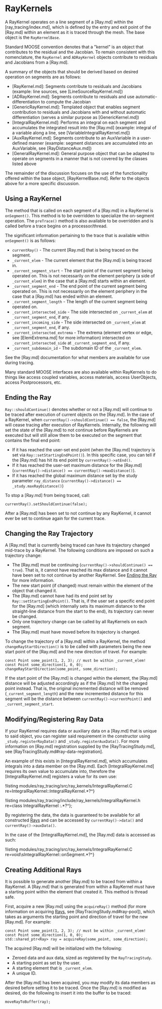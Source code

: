 # RayKernels

A RayKernel operates on a line segment of a [Ray.md] within the [ray_tracing/index.md], which is defined by the entry and exit point of the [Ray.md] within an element as it is traced through the mesh. The base object is the `RayKernelBase`.

Standard MOOSE convention denotes that a "kernel" is an object that contributes to the residual and the Jacobian. To remain consistent with this nomenclature, the `RayKernel` and `ADRayKernel` objects contribute to residuals and Jacobians from a [Ray.md].

A summary of the objects that should be derived based on desired operation on segments are as follows:

- [RayKernel.md]: Segments contribute to residuals and Jacobians (example: line sources, see [LineSourceRayKernel.md])
- [ADRayKernel.md]: Segments contribute to residuals and use automatic-differentiation to compute the Jacobian
- [GenericRayKernel.md]: Templated object that enables segment contribution to residuals and Jacobians with and without automatic differentiation (serves a similar purpose as [GenericKernel.md])
- [IntegralRayKernel.md]: Performs an integral on each segment and accumulates the integrated result into the [Ray.md] (example: integral of a variable along a line, see [VariableIntegralRayKernel.md])
- [AuxRayKernel.md]: Segments contribute to an AuxVariable in a user-defined manner (example: segment distances are accumulated into an AuxVariable, see [RayDistanceAux.md])
- [GeneralRayKernel.md]: General purpose object that can be adapted to operate on segments in a manner that is not covered by the classes listed above

The remainder of the discussion focuses on the use of the functionality offered within the base object, [RayKernelBase.md]. Refer to the objects above for a more specific discussion.

## Using a RayKernel

The method that is called on each segment of a [Ray.md] in a RayKernel is `onSegment()`. This method is to be overridden to specialize the on-segment operation. The `preTrace()` method is also available to be overridden and is called before a trace begins on a processor/thread.

The significant information pertaining to the trace that is available within `onSegment()` is as follows:

- `currentRay()` - The current [Ray.md] that is being traced on the segment.
- `_current_elem` - The current element that the [Ray.md] is being traced in.
- `_current_segment_start` - The start point of the current segment being operated on. This is not necessarily on the element periphery (a side of `_current_elem`) in the case that a [Ray.md] starts within an element.
- `_current_segment_end` - The end point of the current segment being operated on. This is not necessarily on the element periphery in the case that a [Ray.md] has ended within an element.
- `_current_segment_length` - The length of the current segment being operated on.
- `_current_intersected_side` - The side intersected on `_current_elem` at `_current_segment_end`, if any.
- `_current_incoming_side` - The side intersected on `_current_elem` at `_current_segment_end`, if any.
- `_current_intersected_extrema` - The extrema (element vertex or edge, see [ElemExtrema.md] for more information) intersected on `_current_intersected_side` at `_current_segment_end`, if any.
- `_current_subdomain_id` - The subdomain ID of the `_current_elem`.

See the [Ray.md] documentation for what members are available for use during tracing.

Many standard MOOSE interfaces are also available within RayKernels to do things like access coupled variables, access materials, access UserObjects, access Postprocessors, etc.

## Ending the Ray

`Ray::shouldContinue()` denotes whether or not a [Ray.md] will continue to be traced after execution of current objects on the [Ray.md]. In the case of a RayKernel, when `currentRay()->shouldContinue() == false`, the [Ray.md] will cease tracing after execution of RayKernels. Internally, the following will set the state of the [Ray.md] to not continue before RayKernels are executed but will still allow them to be executed on the segment that contains the final end point:

- If it has reached the user-set end point (when the [Ray.md] trajectory is set via `Ray::setStartingEndPoint()`). In this specific case, you can tell if the [Ray.md] has hit its end point by `currentRay()->atEnd()`.
- If it has reached the user-set maximum distance for the [Ray.md] (`currentRay()->distance() == currentRay()->maxDistance()`).
- If it has reached the global maximum distance set by the study parameter `ray_distance` (`currentRay()->distance() == _study.maxRayDistance()`)

To stop a [Ray.md] from being traced, call:

```
currentRay().setShouldContinue(false);
```

After a [Ray.md] has been set to not continue by any RayKernel, it cannot ever be set to continue again for the current trace.

## Changing the Ray Trajectory

A [Ray.md] that is currently being traced can have its trajectory changed mid-trace by a RayKernel. The following conditions are imposed on such a trajectory change:

- The [Ray.md] must be continuing (`currentRay()->shouldContinue() == true`). That is, it cannot have reached its max distance and it cannot have been set to not continue by another RayKernel. See [Ending the Ray](#ending-the-ray) for more information.
- The new start point (if changed) must remain within the element of the object that changed it.
- The [Ray.md] cannot have had its end point set by `Ray::setStartingEndPoint()`. That is, if the user set a specific end point for the [Ray.md] (which internally sets its maximum distance to the straight-line distance from the start to the end), its trajectory can never be changed.
- Only one trajectory change can be called by all RayKernels on each segment.
- The [Ray.md] must have moved before its trajectory is changed.

To change the trajectory of a [Ray.md] within a RayKernel, the method `changeRayStartDirection()` is to be called with parameters being the new start point of the [Ray.md] and the new direction of travel. For example:

```
const Point some_point(1, 2, 3); // must be within _current_elem!
const Point some_direction(1, 0, 0);
changeRayStartDirection(some_point, some_direction);
```

If the start point of the [Ray.md] is changed within the element, the [Ray.md] distance will be adjusted accordingly as if the [Ray.md] hit the changed point instead. That is, the original incremented distance will be removed (`_current_segment_length`) and the new incremented distance for this segment will be the distance between `currentRay()->currentPoint()` and `_current_segment_start`.

## Modifying/Registering Ray Data

If your RayKernel requires data or auxiliary data on a [Ray.md] that is unique to said object, you can register said requirement in the constructor using `_study.registerRayData()` and `_study.registerAuxData()`. For more information on [Ray.md] registration supplied by the [RayTracingStudy.md], see [RayTracingStudy.md#ray-data-registration].

An example of this exists in [IntegralRayKernel.md], which accumulates integrals into a data member on the [Ray.md]. Each [IntegralRayKernel.md] requires its own value to accumulate into, therefore the [IntegralRayKernel.md] registers a value for its own use:

!listing modules/ray_tracing/src/ray_kernels/IntegralRayKernel.C re=IntegralRayKernel::IntegralRayKernel.*?^}

!listing modules/ray_tracing/include/ray_kernels/IntegralRayKernel.h re=class IntegralRayKernel :.*?^};

By registering the data, the data is guaranteed to be available for all constructed [Rays](Ray.md) and can be accessed by `currentRay()->data()` and `currentRay()->auxData()`.

In the case of the [IntegralRayKernel.md], the [Ray.md] data is accessed as such:

!listing modules/ray_tracing/src/ray_kernels/IntegralRayKernel.C re=void\sIntegralRayKernel::onSegment.*?^}

## Creating Additional Rays

It is possible to generate another [Ray.md] to be traced from within a RayKernel. A [Ray.md] that is generated from within a RayKernel *must* have a starting point within the element that created it. This method is thread safe.

First, acquire a new [Ray.md] using the `acquireRay()` method (for more information on acquiring [Rays](Ray.md), see [RayTracingStudy.md#ray-pool]), which takes as arguments the starting point and direction of travel for the new [Ray.md]. For example:

```
const Point some_point(1, 2, 3); // must be within _current_elem!
const Point some_direction(1, 0, 0);
std::shared_ptr<Ray> ray = acquireRay(some_point, some_direction);
```

The acquired [Ray.md] will be initialized with the following:

- Zeroed data and aux data, sized as registered by the `RayTracingStudy`.
- A starting point as set by the user.
- A starting element that is `_current_elem`.
- A unique ID.

After the [Ray.md] has been acquired, you may modify its data members as desired before setting it to be traced. Once the [Ray.md] is modified as desired, do the following to insert it into the buffer to be traced:

```
moveRayToBuffer(ray);
```
